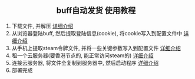 <h2 align="center">buff自动发货 使用教程</h2>

1. 下载文件, 并解压 [详细介绍](./download.md)
2. 从浏览器登陆buff, 然后提取登陆信息(cookie), 将cookie写入到配置文件中 [详细介绍](./buff.md)
3. 从手机上提取steam令牌文件, 并将一些关键参数写入到配置文件 [详细介绍](./steam.md)
4. 租一个云服务器(要香港节点的, 能正常访问steam的) [详细介绍](./server.md)
5. 连接云服务器, 将文件全复制到服务器中, 然后启动程序 [详细介绍](./last.md)
6. 部署完成

